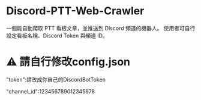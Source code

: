 # Discord-PTT-Web-Crawler
一個能自動爬取 PTT 看板文章，並推送到 Discord 頻道的機器人。 使用者可自行設定看板名稱、Discord Token 與頻道 ID。
# ⚠️ 請自行修改config.json
"token":請改成你自己的DiscordBotToken

"channel_id":123456789012345678

